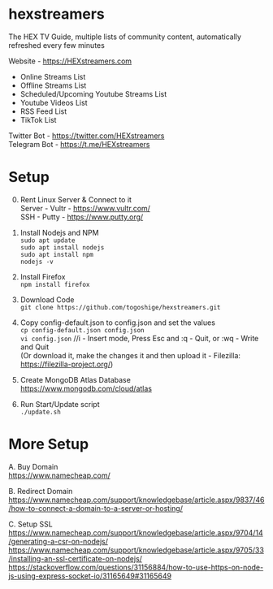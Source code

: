 # hexstreamers
The HEX TV Guide, multiple lists of community content, automatically refreshed every few minutes

Website - https://HEXstreamers.com

- Online Streams List
- Offline Streams List
- Scheduled/Upcoming Youtube Streams List
- Youtube Videos List
- RSS Feed List
- TikTok List

Twitter Bot - https://twitter.com/HEXstreamers   
Telegram Bot - https://t.me/HEXstreamers   

# Setup

0. Rent Linux Server & Connect to it  
Server - Vultr - https://www.vultr.com/  
SSH - Putty - https://www.putty.org/  

1. Install Nodejs and NPM  
`sudo apt update`  
`sudo apt install nodejs`  
`sudo apt install npm`  
`nodejs -v`  

2. Install Firefox  
`npm install firefox`

3. Download Code  
`git clone https://github.com/togoshige/hexstreamers.git`

4. Copy config-default.json to config.json and set the values  
`cp config-default.json config.json`  
`vi config.json`  //i - Insert mode, Press Esc and :q - Quit, or :wq - Write and Quit  
(Or download it, make the changes it and then upload it - Filezilla: https://filezilla-project.org/)

5. Create MongoDB Atlas Database  
https://www.mongodb.com/cloud/atlas

6. Run Start/Update script  
`./update.sh`  

# More Setup

A. Buy Domain  
https://www.namecheap.com/  

B. Redirect Domain  
https://www.namecheap.com/support/knowledgebase/article.aspx/9837/46/how-to-connect-a-domain-to-a-server-or-hosting/  

C. Setup SSL  
https://www.namecheap.com/support/knowledgebase/article.aspx/9704/14/generating-a-csr-on-nodejs/  
https://www.namecheap.com/support/knowledgebase/article.aspx/9705/33/installing-an-ssl-certificate-on-nodejs/  
https://stackoverflow.com/questions/31156884/how-to-use-https-on-node-js-using-express-socket-io/31165649#31165649  
